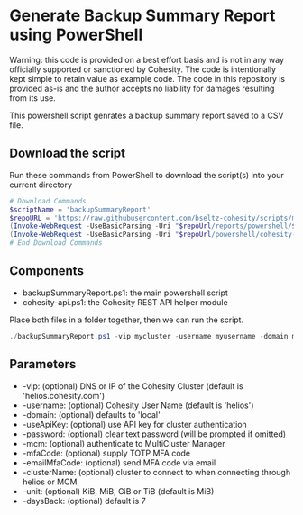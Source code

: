 # Generate Backup Summary Report using PowerShell

Warning: this code is provided on a best effort basis and is not in any way officially supported or sanctioned by Cohesity. The code is intentionally kept simple to retain value as example code. The code in this repository is provided as-is and the author accepts no liability for damages resulting from its use.

This powershell script genrates a backup summary report saved to a CSV file.

## Download the script

Run these commands from PowerShell to download the script(s) into your current directory

```powershell
# Download Commands
$scriptName = 'backupSummaryReport'
$repoURL = 'https://raw.githubusercontent.com/bseltz-cohesity/scripts/master'
(Invoke-WebRequest -UseBasicParsing -Uri "$repoUrl/reports/powershell/$scriptName/$scriptName.ps1").content | Out-File "$scriptName.ps1"; (Get-Content "$scriptName.ps1") | Set-Content "$scriptName.ps1"
(Invoke-WebRequest -UseBasicParsing -Uri "$repoUrl/powershell/cohesity-api/cohesity-api.ps1").content | Out-File cohesity-api.ps1; (Get-Content cohesity-api.ps1) | Set-Content cohesity-api.ps1
# End Download Commands
```

## Components

* backupSummaryReport.ps1: the main powershell script
* cohesity-api.ps1: the Cohesity REST API helper module

Place both files in a folder together, then we can run the script.

```powershell
./backupSummaryReport.ps1 -vip mycluster -username myusername -domain mydomain
```

## Parameters

* -vip: (optional) DNS or IP of the Cohesity Cluster (default is 'helios.cohesity.com')
* -username: (optional) Cohesity User Name (default is 'helios')
* -domain: (optional) defaults to 'local'
* -useApiKey: (optional) use API key for cluster authentication
* -password: (optional) clear text password (will be prompted if omitted)
* -mcm: (optional) authenticate to MultiCluster Manager
* -mfaCode: (optional) supply TOTP MFA code
* -emailMfaCode: (optional) send MFA code via email
* -clusterName: (optional) cluster to connect to when connecting through helios or MCM
* -unit: (optional) KiB, MiB, GiB or TiB (default is MiB)
* -daysBack: (optional) default is 7
